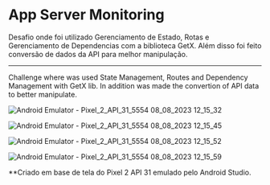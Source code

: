 # App Server Monitoring

Desafio onde foi utilizado Gerenciamento de Estado, Rotas e Gerenciamento de Dependencias com a biblioteca GetX.
Além disso foi feito conversão de dados da API para melhor manipulação.

---------------------------------------------------------------------------------------------------------------------------------------

Challenge where was used State Management, Routes and Dependency Management with GetX lib.
In addition was made the convertion of API data to better manipulate.



![Android Emulator - Pixel_2_API_31_5554 08_08_2023 12_15_32](https://github.com/luthianopacheco/app-server_monitoring/assets/131195495/d61dc2e5-4829-42dc-a64d-1917841c6d93)

![Android Emulator - Pixel_2_API_31_5554 08_08_2023 12_15_45](https://github.com/luthianopacheco/app-server_monitoring/assets/131195495/db2eefc7-fc80-4b22-b2d8-e9884c50f1da)

![Android Emulator - Pixel_2_API_31_5554 08_08_2023 12_15_52](https://github.com/luthianopacheco/app-server_monitoring/assets/131195495/9ba39de3-499f-47c9-aebe-6d4728c98e0b)

![Android Emulator - Pixel_2_API_31_5554 08_08_2023 12_15_59](https://github.com/luthianopacheco/app-server_monitoring/assets/131195495/4d930138-499d-460e-954b-10d625e42c20)



**Criado em base de tela do Pixel 2 API 31 emulado pelo Android Studio.
